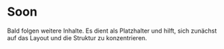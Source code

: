 # Soon

Bald folgen weitere Inhalte. Es dient als Platzhalter und hilft, sich zunächst auf das Layout und die Struktur zu konzentrieren.
